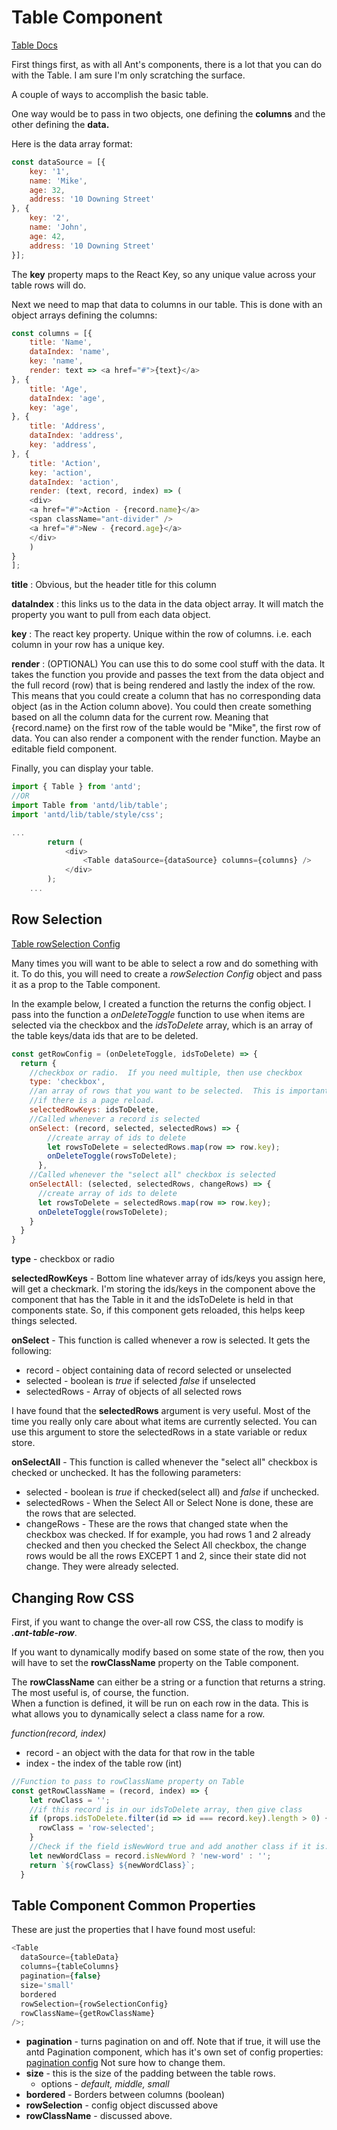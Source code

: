 # Table Component
[Table Docs](https://ant.design/components/table/#) 

First things first, as with all Ant's components, there is a lot that you can do with the Table.  I am sure I'm only scratching the surface.

A couple of ways to accomplish the basic table.

One way would be to pass in two objects, one defining the **columns** and the other defining the **data.** 

Here is the data array format:

```javascript
const dataSource = [{
	key: '1',
	name: 'Mike',
	age: 32,
	address: '10 Downing Street'
}, {
	key: '2',
	name: 'John',
	age: 42,
	address: '10 Downing Street'
}];
```

The **key** property maps to the React Key, so any unique value across your table rows will do.

Next we need to map that data to columns in our table. This is done with an object arrays defining the columns:

```javascript
const columns = [{
	title: 'Name',
	dataIndex: 'name',
	key: 'name',
	render: text => <a href="#">{text}</a>
}, {
	title: 'Age',
	dataIndex: 'age',
	key: 'age',
}, {
	title: 'Address',
	dataIndex: 'address',
	key: 'address',
}, {
	title: 'Action',
	key: 'action',
	dataIndex: 'action',
	render: (text, record, index) => (
	<div>
	<a href="#">Action - {record.name}</a>
	<span className="ant-divider" />
	<a href="#">New - {record.age}</a>
	</div>
	)
}
];
```

 **title** : Obvious, but the header title for this column

 **dataIndex** : this links us to the data in the data object array. It will match the property you want to pull from each data object.

 **key** : The react key property. Unique within the row of columns. i.e. each column in your row has a unique key.

 **render** : (OPTIONAL) You can use this to do some cool stuff with the data. It takes the function you provide and passes the text from the data object and the full record (row) that is being rendered and lastly the index of the row. This means that you could create a column that has no corresponding data object (as in the Action column above). You could then create something based on all the column data for the current row. Meaning that {record.name} on the first row of the table would be "Mike", the first row of data.  You can also render a component with the render function.  Maybe an editable field component.

Finally, you can display your table. 
```javascript
import { Table } from 'antd';
//OR
import Table from 'antd/lib/table';
import 'antd/lib/table/style/css';

...
		return (
			<div>
				<Table dataSource={dataSource} columns={columns} />
			</div>
		);
	...
```

## Row Selection 
[Table rowSelection Config](https://ant.design/components/table/#rowSelection)

Many times you will want to be able to select a row and do something with it.  To do this, you will need to create a *rowSelection Config* object and pass it as a prop to the Table component.

In the example below, I created a function the returns the config object.  I pass into the function a *onDeleteToggle* function to use when items are selected via the checkbox and the *idsToDelete* array, which is an array of the table keys/data ids that are to be deleted.

```javascript
const getRowConfig = (onDeleteToggle, idsToDelete) => {
  return {
    //checkbox or radio.  If you need multiple, then use checkbox
    type: 'checkbox',
    //an array of rows that you want to be selected.  This is important
    //if there is a page reload.  
    selectedRowKeys: idsToDelete,
    //Called whenever a record is selected
    onSelect: (record, selected, selectedRows) => {
        //create array of ids to delete
        let rowsToDelete = selectedRows.map(row => row.key);
        onDeleteToggle(rowsToDelete);
      },
    //Called whenever the "select all" checkbox is selected
    onSelectAll: (selected, selectedRows, changeRows) => {
      //create array of ids to delete
      let rowsToDelete = selectedRows.map(row => row.key);
      onDeleteToggle(rowsToDelete);
    }
  }
}
```

**type** - checkbox or radio

**selectedRowKeys** - Bottom line whatever array of ids/keys you assign here, will get a checkmark.  I'm storing the ids/keys in the component above the component that has the Table in it and the idsToDelete is held in that components state.  So, if this component gets reloaded, this helps keep things selected.

**onSelect** - This function is called whenever a row is selected.  It gets the following:

  - record - object containing data of record selected or unselected
  - selected - boolean is *true* if selected *false* if unselected
  - selectedRows - Array of objects of all selected rows

I have found that the **selectedRows** argument is very useful.  Most of the time you really only care about what items are currently selected.  You can use this argument to store the selectedRows in a state variable or redux store.

**onSelectAll** - This function is called whenever the "select all" checkbox is checked or unchecked.  It has the following parameters:

- selected - boolean is *true* if checked(select all) and *false* if unchecked.
- selectedRows - When the Select All or Select None is done, these are the rows that are selected.
- changeRows - These are the rows that changed state when the checkbox was checked.  If for example, you had rows 1 and 2 already checked and then you checked the Select All checkbox, the change rows would be all the rows EXCEPT 1 and 2, since their state did not change.  They were already selected.

## Changing Row CSS

First, if you want to change the over-all row CSS, the class to modify is **_.ant-table-row_**.

If you want to dynamically modify based on some state of the row, then you will have to set the **rowClassName** property on the Table component.

The **rowClassName** can either be a string or a function that returns a string.  The most useful is, of course, the function.  
When a function is defined, it will be run on each row in the data. This is what allows you to dynamically select a class name for a row.

*function(record, index)*

- record - an object with the data for that row in the table
- index - the index of the table row (int)

```javascript
//Function to pass to rowClassName property on Table
const getRowClassName = (record, index) => {
    let rowClass = '';
    //if this record is in our idsToDelete array, then give class
    if (props.idsToDelete.filter(id => id === record.key).length > 0) {
      rowClass = 'row-selected';
    }
    //Check if the field isNewWord true and add another class if it is.
    let newWordClass = record.isNewWord ? 'new-word' : '';
    return `${rowClass} ${newWordClass}`;
  }
```

## Table Component Common Properties
These are just the properties that I have found most useful:

```javascript
<Table
  dataSource={tableData}
  columns={tableColumns}
  pagination={false}
  size='small'
  bordered
  rowSelection={rowSelectionConfig}
  rowClassName={getRowClassName}
/>;
```
- **pagination** - turns pagination on and off.  Note that if true, it will use the antd Pagination component, which has it's own set of config properties:    [pagination config](https://ant.design/components/pagination/)  Not sure how to change them.
- **size** - this is the size of the padding between the table rows.
  - options - *default, middle, small*
- **bordered** - Borders between columns (boolean)
- **rowSelection** - config object discussed above
- **rowClassName** - discussed above. 